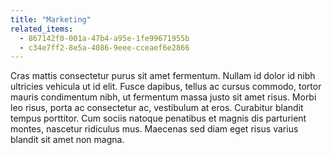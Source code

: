 ```yaml
---
title: "Marketing"
related_items:
  - 867142f0-001a-47b4-a95e-1fe99671955b
  - c34e7ff2-8e5a-4086-9eee-cceaef6e2866
---
```


Cras mattis consectetur purus sit amet fermentum. Nullam id dolor id nibh ultricies vehicula ut id elit. Fusce dapibus, tellus ac cursus commodo, tortor mauris condimentum nibh, ut fermentum massa justo sit amet risus. Morbi leo risus, porta ac consectetur ac, vestibulum at eros. Curabitur blandit tempus porttitor. Cum sociis natoque penatibus et magnis dis parturient montes, nascetur ridiculus mus. Maecenas sed diam eget risus varius blandit sit amet non magna.